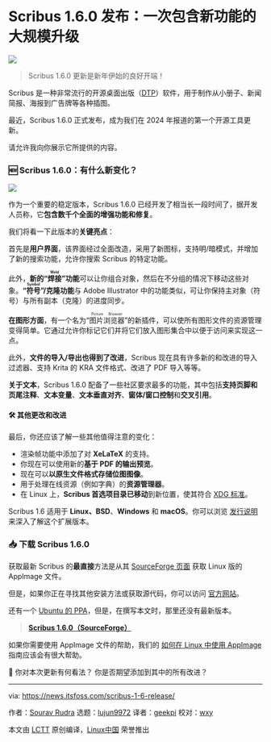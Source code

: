 [#]: subject: "Scribus 1.6.0 Release is a Massive Upgrade With New Features"
[#]: via: "https://news.itsfoss.com/scribus-1-6-release/"
[#]: author: "Sourav Rudra https://news.itsfoss.com/author/sourav/"
[#]: collector: "lujun9972/lctt-scripts-1700446145"
[#]: translator: "geekpi"
[#]: reviewer: "wxy"
[#]: publisher: "wxy"
[#]: url: "https://linux.cn/article-16551-1.html"

Scribus 1.6.0 发布：一次包含新功能的大规模升级
======

![][0]

> Scribus 1.6.0 更新是新年伊始的良好开端！

Scribus 是一种非常流行的开源桌面出版（[DTP][1]）软件，用于制作从小册子、新闻简报、海报到广告牌等各种插图。

最近，Scribus 1.6.0 正式发布，成为我们在 2024 年报道的第一个开源工具更新。

请允许我向你展示它所提供的内容。

### 🆕 Scribus 1.6.0：有什么新变化？

![][2]

作为一个重要的稳定版本，Scribus 1.6.0 已经开发了相当长一段时间了，据开发人员称，它**包含数千个全面的增强功能和修复**。

我们将看一下此版本的**关键亮点**：

首先是**用户界面**，该界面经过全面改造，采用了新图标，支持明/暗模式，并增加了新的搜索功能，允许你搜索 Scribus 的特定功能。

此外，**新的“<ruby>焊接<rt>Weld</rt></ruby>”功能**可以让你组合对象，然后在不分组的情况下移动这些对象。**“<ruby>符号<rt>Symbol</rt></ruby>”/克隆功能**与 Adobe Illustrator 中的功能类似，可让你保持主对象（符号）与所有副本（克隆）的进度同步。

**在图形方面**，有一个名为“<ruby>图片浏览器<rt>Picture Browser</rt></ruby>”的新插件，可以使所有图形文件的资源管理变得简单。它通过允许你标记它们并将它们放入图形集合中以便于访问来实现这一点。

此外，**文件的导入/导出也得到了改进**，Scribus 现在具有许多新的和改进的导入过滤器、支持 Krita 的 KRA 文件格式、改进了 PDF 导入等等。

**关于文本**，Scribus 1.6.0 配备了一些社区要求最多的功能，其中包括**支持页脚和页尾注释**、**文本变量**、**文本垂直对齐**、**窗体/窗口控制**和**交叉引用**。

#### 🛠️ 其他更改和改进

最后，你还应该了解一些其他值得注意的变化：

   * 渲染帧功能中添加了对 **XeLaTeX** 的支持。
   * 你现在可以使用新的**基于 PDF 的输出预览**。
   * 现在可以**以原生文件格式存储位图图像**。
   * 用于处理在线资源（例如字典）的**资源管理器**。
   * 在 Linux 上，**Scribus 首选项目录已移动**到新位置，使其符合 [XDG 标准][3]。

Scribus 1.6 适用于 **Linux、BSD**、**Windows** 和 **macOS**。你可以浏览 [发行说明][4] 来深入了解这个扩展版本。

### 📥 下载 Scribus 1.6.0

获取最新 Scribus 的**最直接**方法是从其 [SourceForge 页面][5] 获取 Linux 版的 AppImage 文件。

但是，如果你正在寻找其他安装方法或获取源代码，你可以访问 [官方网站][6]。

还有一个 [Ubuntu 的 PPA][7]，但是，在撰写本文时，那里还没有最新版本。

> **[Scribus 1.6.0（SourceForge）][8]**

如果你需要使用 AppImage 文件的帮助，我们的 [如何在 Linux 中使用 AppImage][9] 指南应该会有很大帮助。

💬 你对本次更新有何看法？ 你是否期望添加到其中的所有改进？

--------------------------------------------------------------------------------

via: https://news.itsfoss.com/scribus-1-6-release/

作者：[Sourav Rudra][a]
选题：[lujun9972][b]
译者：[geekpi](https://github.com/geekpi)
校对：[wxy](https://github.com/wxy)

本文由 [LCTT](https://github.com/LCTT/TranslateProject) 原创编译，[Linux中国](https://linux.cn/) 荣誉推出

[a]: https://news.itsfoss.com/author/sourav/
[b]: https://github.com/lujun9972
[1]: https://en.wikipedia.org/wiki/Desktop_publishing
[2]: https://news.itsfoss.com/content/images/2024/01/Scribus_1.6.png
[3]: https://specifications.freedesktop.org/basedir-spec/basedir-spec-0.6.html
[4]: https://www.scribus.net/scribus-1-6-0-released/
[5]: https://sourceforge.net/projects/scribus/files/scribus/
[6]: https://www.scribus.net/downloads/
[7]: https://launchpad.net/~scribus/+archive/ubuntu/ppa
[8]: https://sourceforge.net/projects/scribus/files/scribus/1.6.0/
[9]: https://itsfoss.com/use-appimage-linux/
[10]: https://itsfoss.com/content/images/size/w256h256/2022/12/android-chrome-192x192.png
[0]: https://img.linux.net.cn/data/attachment/album/202401/12/154414wmkfolkjdbl2j9ef.jpg